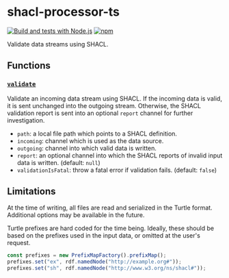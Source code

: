 # shacl-processor-ts

[![Build and tests with Node.js](https://github.com/rdf-connect/shacl-processor-ts/actions/workflows/build-test.yml/badge.svg)](https://github.com/rdf-connect/shacl-processor-ts/actions/workflows/build-test.yml) [![npm](https://img.shields.io/npm/v/@rdf-connect/shacl-processor-ts.svg?style=popout)](https://npmjs.com/package/@rdf-connect/shacl-processor-ts)

Validate data streams using SHACL.

## Functions

### [`validate`](./src/index.ts)

Validate an incoming data stream using SHACL. If the incoming data is valid, it is sent unchanged into the outgoing stream. Otherwise, the SHACL validation report is sent into an optional `report` channel for further investigation.

- `path`: a local file path which points to a SHACL definition.
- `incoming`: channel which is used as the data source.
- `outgoing`: channel into which valid data is written.
- `report`: an optional channel into which the SHACL reports of invalid input data is written. (default: `null`)
- `validationIsFatal`: throw a fatal error if validation fails. (default: `false`)

## Limitations

At the time of writing, all files are read and serialized in the Turtle format. Additional options may be available in the future.

Turtle prefixes are hard coded for the time being. Ideally, these should be based on the prefixes used in the input data, or omitted at the user's request.

```ts
const prefixes = new PrefixMapFactory().prefixMap();
prefixes.set("ex", rdf.namedNode("http://example.org#"));
prefixes.set("sh", rdf.namedNode("http://www.w3.org/ns/shacl#"));
```
